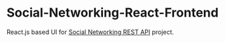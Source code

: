 # Social-Networking-React-Frontend
React.js based UI for [Social Networking REST API](https://github.com/knightwayne/Social-Networking-REST-API) project.

